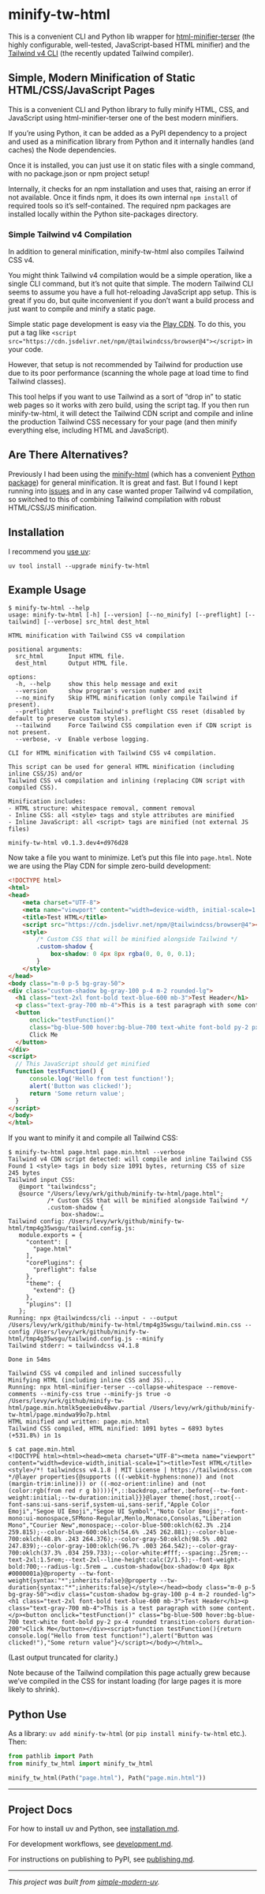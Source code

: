 # minify-tw-html

This is a convenient CLI and Python lib wrapper for
[html-minifier-terser](https://github.com/terser/html-minifier-terser) (the highly
configurable, well-tested, JavaScript-based HTML minifier) and the
[Tailwind v4 CLI](https://tailwindcss.com/docs/installation/tailwind-cli) (the recently
updated Tailwind compiler).

## Simple, Modern Minification of Static HTML/CSS/JavaScript Pages

This is a convenient CLI and Python library to fully minify HTML, CSS, and JavaScript
using html-minifier-terser one of the best modern minifiers.

If you’re using Python, it can be added as a PyPI dependency to a project and used as a
minification library from Python and it internally handles (and caches) the Node
dependencies.

Once it is installed, you can just use it on static files with a single command, with no
package.json or npm project setup!

Internally, it checks for an npm installation and uses that, raising an error if not
available.
Once it finds npm, it does its own internal `npm install` of required tools so
it’s self-contained.
The required npm packages are installed locally within the Python site-packages
directory.

### Simple Tailwind v4 Compilation

In addition to general minification, minify-tw-html also compiles Tailwind CSS v4.

You might think Tailwind v4 compilation would be a simple operation, like a single CLI
command, but it’s not quite that simple.
The modern Tailwind CLI seems to assume you have a full hot-reloading JavaScript app
setup. This is great if you do, but quite inconvenient if you don’t want a build process
and just want to compile and minify a static page.

Simple static page development is easy via the
[Play CDN](https://tailwindcss.com/docs/installation/play-cdn).
To do this, you put a tag like `<script
src="https://cdn.jsdelivr.net/npm/@tailwindcss/browser@4"></script>` in your code.

However, that setup is not recommended by Tailwind for production use due to its poor
performance (scanning the whole page at load time to find Tailwind classes).

This tool helps if you want to use Tailwind as a sort of “drop in” to static web pages
so it works with zero build, using the script tag.
If you then run minify-tw-html, it will detect the Tailwind CDN script and compile and
inline the production Tailwind CSS necessary for your page (and then minify everything
else, including HTML and JavaScript).

## Are There Alternatives?

Previously I had been using the [minify-html](https://github.com/wilsonzlin/minify-html)
(which has a convenient [Python package](https://pypi.org/project/minify-html/)) for
general minification.
It is great and fast.
But I found I kept running into
[issues](https://github.com/wilsonzlin/minify-html/issues/236) and in any case wanted
proper Tailwind v4 compilation, so switched to this of combining Tailwind compilation
with robust HTML/CSS/JS minification.

## Installation

I recommend you [use uv](installation.md):

```shell
uv tool install --upgrade minify-tw-html
```

## Example Usage

```shell
$ minify-tw-html --help
usage: minify-tw-html [-h] [--version] [--no_minify] [--preflight] [--tailwind] [--verbose] src_html dest_html

HTML minification with Tailwind CSS v4 compilation

positional arguments:
  src_html       Input HTML file.
  dest_html      Output HTML file.

options:
  -h, --help     show this help message and exit
  --version      show program's version number and exit
  --no_minify    Skip HTML minification (only compile Tailwind if present).
  --preflight    Enable Tailwind's preflight CSS reset (disabled by default to preserve custom styles).
  --tailwind     Force Tailwind CSS compilation even if CDN script is not present.
  --verbose, -v  Enable verbose logging.

CLI for HTML minification with Tailwind CSS v4 compilation.

This script can be used for general HTML minification (including inline CSS/JS) and/or
Tailwind CSS v4 compilation and inlining (replacing CDN script with compiled CSS).

Minification includes:
- HTML structure: whitespace removal, comment removal
- Inline CSS: all <style> tags and style attributes are minified
- Inline JavaScript: all <script> tags are minified (not external JS files)

minify-tw-html v0.1.3.dev4+d976d28
```

Now take a file you want to minimize.
Let’s put this file into `page.html`. Note we are using the Play CDN for simple
zero-build development:

```html
<!DOCTYPE html>
<html>
<head>
    <meta charset="UTF-8">
    <meta name="viewport" content="width=device-width, initial-scale=1.0">
    <title>Test HTML</title>
    <script src="https://cdn.jsdelivr.net/npm/@tailwindcss/browser@4"></script>
    <style>
        /* Custom CSS that will be minified alongside Tailwind */
        .custom-shadow { 
            box-shadow: 0 4px 8px rgba(0, 0, 0, 0.1); 
        }
    </style>
</head>
<body class="m-0 p-5 bg-gray-50">
<div class="custom-shadow bg-gray-100 p-4 m-2 rounded-lg">
  <h1 class="text-2xl font-bold text-blue-600 mb-3">Test Header</h1>
  <p class="text-gray-700 mb-4">This is a test paragraph with some content.</p>
  <button 
      onclick="testFunction()" 
      class="bg-blue-500 hover:bg-blue-700 text-white font-bold py-2 px-4 rounded transition-colors duration-200">
      Click Me
  </button>
</div>
<script>
  // This JavaScript should get minified
  function testFunction() {
      console.log('Hello from test function!');
      alert('Button was clicked!');
      return 'Some return value';
  }
</script>
</body>
</html>
```

If you want to minify it and compile all Tailwind CSS:

```shell
$ minify-tw-html page.html page.min.html --verbose
Tailwind v4 CDN script detected: will compile and inline Tailwind CSS
Found 1 <style> tags in body size 1091 bytes, returning CSS of size 245 bytes
Tailwind input CSS:
   @import "tailwindcss";
   @source "/Users/levy/wrk/github/minify-tw-html/page.html";
           /* Custom CSS that will be minified alongside Tailwind */
           .custom-shadow { 
               box-shadow:…
Tailwind config: /Users/levy/wrk/github/minify-tw-html/tmp4g35wsgu/tailwind.config.js:
   module.exports = {
     "content": [
       "page.html"
     ],
     "corePlugins": {
       "preflight": false
     },
     "theme": {
       "extend": {}
     },
     "plugins": []
   };
Running: npx @tailwindcss/cli --input - --output /Users/levy/wrk/github/minify-tw-html/tmp4g35wsgu/tailwind.min.css --config /Users/levy/wrk/github/minify-tw-html/tmp4g35wsgu/tailwind.config.js --minify
Tailwind stderr: ≈ tailwindcss v4.1.8

Done in 54ms

Tailwind CSS v4 compiled and inlined successfully
Minifying HTML (including inline CSS and JS)...
Running: npx html-minifier-terser --collapse-whitespace --remove-comments --minify-css true --minify-js true -o /Users/levy/wrk/github/minify-tw-html/page.min.htmlk5geeie0v48wv.partial /Users/levy/wrk/github/minify-tw-html/page.mindwa99o7p.html
HTML minified and written: page.min.html
Tailwind CSS compiled, HTML minified: 1091 bytes → 6893 bytes (+531.8%) in 1s

$ cat page.min.html 
<!DOCTYPE html><html><head><meta charset="UTF-8"><meta name="viewport" content="width=device-width,initial-scale=1"><title>Test HTML</title><style>/*! tailwindcss v4.1.8 | MIT License | https://tailwindcss.com */@layer properties{@supports (((-webkit-hyphens:none)) and (not (margin-trim:inline))) or ((-moz-orient:inline) and (not (color:rgb(from red r g b)))){*,::backdrop,:after,:before{--tw-font-weight:initial;--tw-duration:initial}}}@layer theme{:host,:root{--font-sans:ui-sans-serif,system-ui,sans-serif,"Apple Color Emoji","Segoe UI Emoji","Segoe UI Symbol","Noto Color Emoji";--font-mono:ui-monospace,SFMono-Regular,Menlo,Monaco,Consolas,"Liberation Mono","Courier New",monospace;--color-blue-500:oklch(62.3% .214 259.815);--color-blue-600:oklch(54.6% .245 262.881);--color-blue-700:oklch(48.8% .243 264.376);--color-gray-50:oklch(98.5% .002 247.839);--color-gray-100:oklch(96.7% .003 264.542);--color-gray-700:oklch(37.3% .034 259.733);--color-white:#fff;--spacing:.25rem;--text-2xl:1.5rem;--text-2xl--line-height:calc(2/1.5);--font-weight-bold:700;--radius-lg:.5rem … .custom-shadow{box-shadow:0 4px 8px #0000001a}@property --tw-font-weight{syntax:"*";inherits:false}@property --tw-duration{syntax:"*";inherits:false}</style></head><body class="m-0 p-5 bg-gray-50"><div class="custom-shadow bg-gray-100 p-4 m-2 rounded-lg"><h1 class="text-2xl font-bold text-blue-600 mb-3">Test Header</h1><p class="text-gray-700 mb-4">This is a test paragraph with some content.</p><button onclick="testFunction()" class="bg-blue-500 hover:bg-blue-700 text-white font-bold py-2 px-4 rounded transition-colors duration-200">Click Me</button></div><script>function testFunction(){return console.log("Hello from test function!"),alert("Button was clicked!"),"Some return value"}</script></body></html>…
```

(Last output truncated for clarity.)

Note because of the Tailwind compilation this page actually grew because we’ve compiled
in the CSS for instant loading (for large pages it is more likely to shrink).

## Python Use

As a library: `uv add minify-tw-html` (or `pip install minify-tw-html` etc.). Then:

```python
from pathlib import Path
from minify_tw_html import minify_tw_html

minify_tw_html(Path("page.html"), Path("page.min.html"))
```

* * *

## Project Docs

For how to install uv and Python, see [installation.md](installation.md).

For development workflows, see [development.md](development.md).

For instructions on publishing to PyPI, see [publishing.md](publishing.md).

* * *

*This project was built from
[simple-modern-uv](https://github.com/jlevy/simple-modern-uv).*
